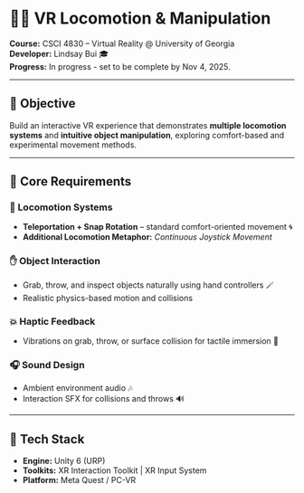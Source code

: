 # 🏃‍♂️ VR Locomotion & Manipulation  
**Course:** CSCI 4830 – Virtual Reality @ University of Georgia  
**Developer:** Lindsay Bui 🎓  
**Progress:** In progress - set to be complete by Nov 4, 2025.

---

## 🎯 Objective  
Build an interactive VR experience that demonstrates **multiple locomotion systems** and **intuitive object manipulation**, exploring comfort-based and experimental movement methods.

---

## 🌟 Core Requirements  

### 🚶 Locomotion Systems  
- **Teleportation + Snap Rotation** – standard comfort-oriented movement 🌀  
- **Additional Locomotion Metaphor:** _Continuous Joystick Movement_ 

### ✋ Object Interaction  
- Grab, throw, and inspect objects naturally using hand controllers 🪄  
- Realistic physics-based motion and collisions  

### 💥 Haptic Feedback  
- Vibrations on grab, throw, or surface collision for tactile immersion 🤝  

### 🎧 Sound Design  
- Ambient environment audio 🎶  
- Interaction SFX for collisions and throws 🔊  

---

## 🧰 Tech Stack  
- **Engine:** Unity 6 (URP)  
- **Toolkits:** XR Interaction Toolkit | XR Input System  
- **Platform:** Meta Quest / PC-VR  


